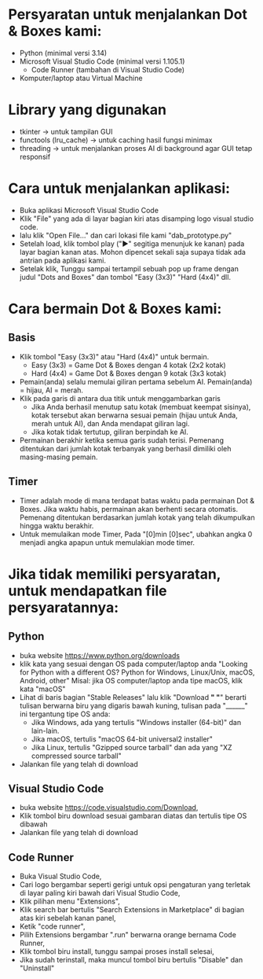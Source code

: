 # Persyaratan untuk menjalankan Dot & Boxes kami:
- Python (minimal versi 3.14)
- Microsoft Visual Studio Code (minimal versi 1.105.1)
	- Code Runner (tambahan di Visual Studio Code)
- Komputer/laptop atau Virtual Machine

# Library yang digunakan
- tkinter → untuk tampilan GUI
- functools (lru_cache) → untuk caching hasil fungsi minimax
- threading → untuk menjalankan proses AI di background agar GUI tetap responsif

# Cara untuk menjalankan aplikasi:
- Buka aplikasi Microsoft Visual Studio Code
- Klik "File" yang ada di layar bagian kiri atas disamping logo visual studio code.
- lalu klik "Open File..." dan cari lokasi file kami "dab_prototype.py"
- Setelah load, klik tombol play ("▶" segitiga menunjuk ke kanan) pada layar bagian kanan atas. Mohon dipencet sekali saja supaya tidak ada antrian pada aplikasi kami.
- Setelak klik, Tunggu sampai tertampil sebuah pop up frame dengan judul "Dots and Boxes" dan tombol "Easy (3x3)" "Hard (4x4)" dll.

# Cara bermain Dot & Boxes kami:
## Basis
- Klik tombol "Easy (3x3)" atau "Hard (4x4)" untuk bermain.
	- Easy (3x3) = Game Dot & Boxes dengan 4 kotak (2x2 kotak)
	- Hard (4x4) = Game Dot & Boxes dengan 9 kotak (3x3 kotak)
- Pemain(anda) selalu memulai giliran pertama sebelum AI.
Pemain(anda) = hijau, AI = merah.
- Klik pada garis di antara dua titik untuk menggambarkan garis
	- Jika Anda berhasil menutup satu kotak (membuat keempat sisinya), kotak tersebut akan berwarna sesuai pemain (hijau untuk Anda, merah untuk AI), dan Anda mendapat giliran lagi.
	- Jika kotak tidak tertutup, giliran berpindah ke AI.
- Permainan berakhir ketika semua garis sudah terisi. Pemenang ditentukan dari jumlah kotak terbanyak yang berhasil dimiliki oleh masing-masing pemain.
## Timer
- Timer adalah mode di mana terdapat batas waktu pada permainan Dot & Boxes. Jika waktu habis, permainan akan berhenti secara otomatis. Pemenang ditentukan berdasarkan jumlah kotak yang telah dikumpulkan hingga waktu berakhir.
- Untuk memulaikan mode Timer, Pada "[0]min [0]sec", ubahkan angka 0 menjadi angka apapun untuk memulakian mode timer.

# Jika tidak memiliki persyaratan, untuk mendapatkan file persyaratannya:
## Python
- buka website https://www.python.org/downloads
- klik kata yang sesuai dengan OS pada computer/laptop anda "Looking for Python with a different OS? Python for Windows, Linux/Unix, macOS, Android, other"
  Misal: jika OS computer/laptop anda tipe macOS, klik kata "macOS"
- Lihat di baris bagian "Stable Releases" lalu klik "Download ________"
	"________" berarti tulisan berwarna biru yang digaris bawah kuning, tulisan pada "______" ini tergantung tipe OS anda:
	- Jika Windows, ada yang tertulis "Windows installer (64-bit)" dan lain-lain.
	- Jika macOS, tertulis "macOS 64-bit universal2 installer"
	- Jika Linux, tertulis "Gzipped source tarball" dan ada yang "XZ compressed source tarball"
 - Jalankan file yang telah di download

## Visual Studio Code
- buka website https://code.visualstudio.com/Download,
- Klik tombol biru download sesuai gambaran diatas dan tertulis tipe OS dibawah
- Jalankan file yang telah di download

## Code Runner
- Buka Visual Studio Code,
- Cari logo bergambar seperti gerigi untuk opsi pengaturan yang terletak di layar paling kiri bawah dari Visual Studio Code,
- Klik pilihan menu "Extensions",
- Klik search bar bertulis "Search Extensions in Marketplace" di bagian atas kiri sebelah kanan panel,
- Ketik "code runner",
- Pilih Extensions bergambar ".run" berwarna orange bernama Code Runner,
- Klik tombol biru install, tunggu sampai proses install selesai,
- Jika sudah terinstall, maka muncul tombol biru bertulis "Disable" dan "Uninstall"
